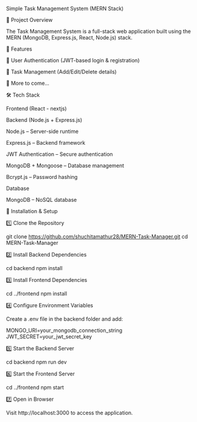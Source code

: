 Simple Task Management System (MERN Stack)

📌 Project Overview

The Task Management System is a full-stack web application built using the MERN (MongoDB, Express.js, React, Node.js) stack.

🚀 Features

🔹 User Authentication (JWT-based login & registration)

🔹 Task Management (Add/Edit/Delete details)

🔹 More to come...

🛠️ Tech Stack

Frontend (React - nextjs)

Backend (Node.js + Express.js)

Node.js – Server-side runtime

Express.js – Backend framework

JWT Authentication – Secure authentication

MongoDB + Mongoose – Database management

Bcrypt.js – Password hashing

Database

MongoDB – NoSQL database

🔧 Installation & Setup

1️⃣ Clone the Repository

git clone https://github.com/shuchitamathur28/MERN-Task-Manager.git
cd MERN-Task-Manager

2️⃣ Install Backend Dependencies

cd backend 
npm install

3️⃣ Install Frontend Dependencies

cd ../frontend 
npm install

4️⃣ Configure Environment Variables

Create a .env file in the backend folder and add:

MONGO_URI=your_mongodb_connection_string 
JWT_SECRET=your_jwt_secret_key 

5️⃣ Start the Backend Server

cd backend 
npm run dev

6️⃣ Start the Frontend Server

cd ../frontend 
npm start

7️⃣ Open in Browser

Visit http://localhost:3000 to access the application.

